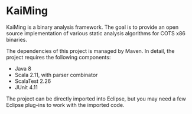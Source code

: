 # KaiMing
KaiMing is a binary analysis framework. The goal is to provide an open source
implementation of various static analysis algorithms for COTS x86 binaries. 

The dependencies of this project is managed by Maven. In detail, the project
requires the following components:

+ Java 8
+ Scala 2.11, with parser combinator
+ ScalaTest 2.26
+ JUnit 4.11

The project can be directly imported into Eclipse, but you may need a few
Eclipse plug-ins to work with the imported code.
